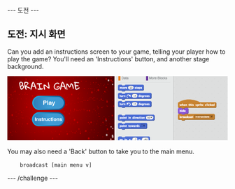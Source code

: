 \--- 도전 \---

## 도전: 지시 화면

Can you add an instructions screen to your game, telling your player how to play the game? You'll need an 'Instructions' button, and another stage background.

![screenshot](images/brain-instructions.png)

You may also need a 'Back' button to take you to the main menu.

```blocks
    broadcast [main menu v]
```

\--- /challenge \---
